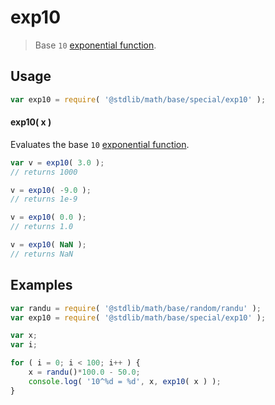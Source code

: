 exp10
===

> Base `10` [exponential function][exponential-function].


<section class="usage">

## Usage

``` javascript
var exp10 = require( '@stdlib/math/base/special/exp10' );
```

#### exp10( x )

Evaluates the base `10` [exponential function][exponential-function].

``` javascript
var v = exp10( 3.0 );
// returns 1000

v = exp10( -9.0 );
// returns 1e-9

v = exp10( 0.0 );
// returns 1.0

v = exp10( NaN );
// returns NaN
```

</section>

<!-- /.usage -->


<section class="examples">

## Examples

``` javascript
var randu = require( '@stdlib/math/base/random/randu' );
var exp10 = require( '@stdlib/math/base/special/exp10' );

var x;
var i;

for ( i = 0; i < 100; i++ ) {
    x = randu()*100.0 - 50.0;
    console.log( '10^%d = %d', x, exp10( x ) );
}
```

</section>

<!-- /.examples -->


<section class="links">

[exponential-function]: https://en.wikipedia.org/wiki/Exponential_function

</section>

<!-- /.links -->
